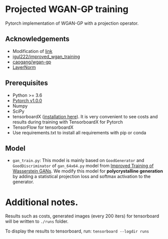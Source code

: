 # Projected WGAN-GP training

Pytorch implementation of WGAN-GP with a projection operator.

## Acknowledgements
* Modification of [link](https://github.com/jalola/improved-wgan-pytorch/)
* [igul222/improved_wgan_training](https://github.com/igul222/improved_wgan_training)
* [caogang/wgan-gp](https://github.com/caogang/wgan-gp)
* [LayerNorm](https://github.com/pytorch/pytorch/issues/1959)

## Prerequisites
* Python >= 3.6
* [Pytorch v1.0.0](https://github.com/pytorch/pytorch)
* Numpy
* SciPy
* tensorboardX ([installation here](https://github.com/lanpa/tensorboard-pytorch)). It is very convenient to see costs and results during training with TensorboardX for Pytorch
* TensorFlow for tensorboardX
* Use requirements.txt to install all requirements with pip or conda

## Model

* `gan_train.py`: This model is mainly based on `GoodGenerator` and `GoodDiscriminator` of `gan_64x64.py` model from [Improved Training of Wasserstein GANs](https://github.com/igul222/improved_wgan_training). We modify this model for **polycrystalline generation** by adding a statistical projection loss and softmax activation to the generator. 

# Additional notes.
Results such as costs, generated images (every 200 iters) for tensorboard will be written to `./runs` folder.

To display the results to tensorboard, run: `tensorboard --logdir runs`


